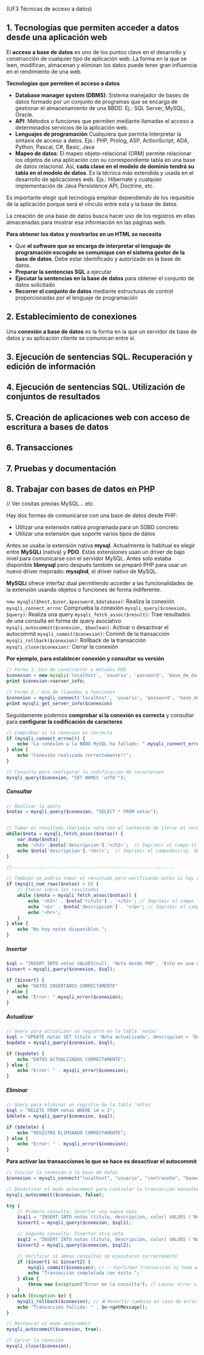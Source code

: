(UF3 Técnicas de acceso a datos)
## 1. Tecnologías que permiten acceder a datos desde una aplicación web

El **acceso a base de datos** es uno de los puntos clave en el desarrollo y construcción de cualquier tipo de aplicación web. La forma en la que se leen, modifican, almacenan y eliminan los datos puede tener gran influencia en el rendimiento de una web.

**Tecnologías que permiten el acceso a datos**
- **Database manager system (DBMS)**: Sistema manejador de bases de datos formado por un conjunto de programas que se encarga de gestionar el almacenamiento de una BBDD. Ej.: SQL Server, MySQL, Oracle.
- **API**: Métodos o funciones que permiten mediante llamadas el acceso a determinados servicios de la aplicación web.
- **Lenguajes de programación** Cualquiera que permita interpretar la sintaxis de acceso a datos. Ejs.: PHP, Prolog, ASP, ActionScript, ADA, Python, Pascal, C#, Basic, Java
- **Mapeo de datos**: El mapeo objeto-relacional (ORM) permite relacionar los objetos de una aplicación con su correspondiente tabla en una base de datos relacional. Así, **cada clase en el modelo de dominio tendrá su tabla en el modelo de datos**. Es la técnica más extendida y usada en el desarrollo de aplicaciones web. Ejs.: Hibernate y cualquier implementación de Java Persistence API, Doctrine, etc.

Es importante elegir qué tecnología emplear dependiendo de los requisitos de la aplicación porque será el vínculo entre esta y la base de datos.

La creación de una base de datos busca hacer uso de los registros en ellas almacenadas para mostrar esa información en las páginas web. 

**Para obtener los datos y mostrarlos en un HTML se necesita**
- Que **el software que se encarga de interpretar el lenguaje de programación escogido se comunique con el sistema gestor de la base de datos**. Debe estar identificado y autorizado en la base de datos.
- **Preparar la sentencias SQL** a ejecutar
- **Ejecutar la sentencias en la base de datos** para obtener el conjunto de datos solicitado
- **Recorrer el conjunto de datos** mediante estructuras de control proporcionadas por el lenguaje de programación
## 2. Establecimiento de conexiones

Una **conexión a base de datos** es la forma en la que un servidor de base de datos y su aplicación cliente se comunican entre sí. 

## 3. Ejecución de sentencias SQL. Recuperación y edición de información


## 4. Ejecución de sentencias SQL. Utilización de conjuntos de resultados


## 5. Creación de aplicaciones web con acceso de escritura a bases de datos


## 6. Transacciones




## 7. Pruebas y documentación




## 8. Trabajar con bases de datos en PHP


// Ver cositas previas MySQL... etc.

Hay dos formas de comunicarse con una base de datos desde PHP:
- Utilizar una extensión nativa programada para un SGBD concreto
- Utilizar una extensión que soporte varios tipos de datos

Antes se usaba la extensión nativa **mysql**. Actualmente lo habitual es elegir entre **MySQLi** (nativa) y **PDO**. Estas extensiones usan un driver de bajo nivel para comunicarse con el servidor MySQL. Antes solo estaba disponible **libmysql** pero después también se preparó PHP para usar un nuevo driver mejorado: **mysqlnd**, el driver nativo de MySQL.

**MySQLi** ofrece interfaz dual permitiendo acceder a las funcionalidades de la extensión usando objetos o funciones de forma indiferente.

`new mysqli($host,$user,$password,$database)`: Realiza la conexión
`mysqli_connect_errno`: Comprueba la conexión
`mysqli_query($conexion, $query)`: Realiza una query
`mysqli_fetch_assoc($result)`: Trae resultados de una consulta en forma de query asociativo
`mysqli_autocommit($conexion, $boolean)`: Activar o desactivar el autocommit
`mysqli_commit($conexion)`: Commit de la transacción
`mysqli_rollback($conexion)`: Rollback de la transacción
`mysqli_close($conexion)`: Cerrar la conexión

**Por ejemplo, para establecer conexión y consultar su versión**
```php
// Forma 1.:Uso de constructor y metodos POO
$conexion = new mysqli('localhost', 'usuario', 'password', 'base_de_datos');
print $conexion->server_info;

// Forma 2.: Uso de llamadas a funciones
$conexion = mysqli_connect('localhost', 'usuario', 'password', 'base_de_datos');
print mysqli_get_server_info($conexion)
```

Seguidamente podemos **comprobar si la conexión es correcta** y consultar para **configurar la codificación de caracteres**
```php
// Comprobar si la conexion es correcta
if (mysqli_connect_errno()) {
	echo "La conexion a la BBDD MySQL ha fallado: ".mysqli_connect_error();
} else {
	echo "Conexión realizada correctamente!!";
}

// Consulta para configurar la codificacion de caracterees
mysqli_query($conexion, "SET NAMES 'utf8'");
```


#####  Consultar
```php
// Realizar la query
$notas = mysqli_query($conexion, "SELECT * FROM notas");


// Tomar el resultado (Variable nota con el contenido de iterar el resultado de fetch_assoc)
while($nota = mysqli_fetch_assoc($notas)) {
	var_dump($nota);
	echo '<h2>'.$nota['descripcion'].'</h2>';  // Imprimir el campo titulo del array
	echo $nota['descripcion'].'<br/>';  // Imprimir el campodescrip. del array
}

//------------------------------------------------------------

// Tambien se podria tomar el resultado pero verificando antes si hay resultados disponibles
if (mysqli_num_rows($notas) > 0) {
    // Iterar sobre los resultados
    while ($nota = mysqli_fetch_assoc($notas)) {
        echo '<h2>' . $nota['titulo'] . '</h2>'; // Imprimir el campo titulo
        echo '<p>' . $nota['descripcion'] . '</p>'; // Imprimir el campo descripcion
        echo '<hr>';
    }
} else {
    echo "No hay notas disponibles.";
}
```

#####  Insertar
```php
$sql = "INSERT INTO notas VALUES(null, 'Nota desde PHP', 'Esto es una nota en PHP', 'green')";
$insert = mysqli_query($conexion, $sql);

if ($insert) {
	echo "DATOS INSERTADOS CORRECTAMENTE"
} else {
	echo "Error: ".mysqli_error($conexion);
}
```

##### Actualizar
```php
// Query para actualizar un registro en la tabla 'notas'
$sql = "UPDATE notas SET titulo = 'Nota actualizada', descripcion = 'Descripción actualizada', color = 'blue' WHERE id = 1";
$update = mysqli_query($conexion, $sql);

if ($update) {
    echo "DATOS ACTUALIZADOS CORRECTAMENTE";
} else {
    echo "Error: " . mysqli_error($conexion);
}
```

##### Eliminar
```php
// Query para eliminar un registro de la tabla 'notas'
$sql = "DELETE FROM notas WHERE id = 1";
$delete = mysqli_query($conexion, $sql);

if ($delete) {
    echo "REGISTRO ELIMINADO CORRECTAMENTE";
} else {
    echo "Error: " . mysqli_error($conexion);
}
```

**Para activar las transacciones lo que se hace es desactivar el autocommit**

```php
// Iniciar la conexión a la base de datos
$conexion = mysqli_connect("localhost", "usuario", "contraseña", "basedatos");

// Desactivar el modo autocommit para controlar la transacción manualmente
mysqli_autocommit($conexion, false);

try {
    // Primera consulta: Insertar una nueva nota
    $sql1 = "INSERT INTO notas (titulo, descripcion, color) VALUES ('Nota 1', 'Descripción 1', 'red')";
    $insert1 = mysqli_query($conexion, $sql1);

    // Segunda consulta: Insertar otra nota
    $sql2 = "INSERT INTO notas (titulo, descripcion, color) VALUES ('Nota 2', 'Descripción 2', 'blue')";
    $insert2 = mysqli_query($conexion, $sql2);

    // Verificar si ambas consultas se ejecutaron correctamente
    if ($insert1 && $insert2) {
        mysqli_commit($conexion); // ✅ Confirmar transacción si todo está bien
        echo "Transacción completada con éxito.";
    } else {
        throw new Exception("Error en la consulta"); // Lanzar error si una falla
    }
} catch (Exception $e) {
    mysqli_rollback($conexion); // ❌ Revertir cambios en caso de error
    echo "Transacción fallida: " . $e->getMessage();
}

// Restaurar el modo autocommit
mysqli_autocommit($conexion, true);

// Cerrar la conexión
mysqli_close($conexion);
```
























